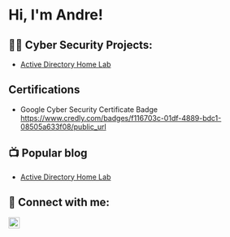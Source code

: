 <h1>Hi, I'm Andre! 

<h2>👨‍💻 Cyber Security Projects:</h2>

  - [Active Directory Home Lab](https://github.com/joshmadakor1/Algorithms-Practice)
    
<h2> Certifications</h2>

- Google Cyber Security Certificate Badge https://www.credly.com/badges/f116703c-01df-4889-bdc1-08505a633f08/public_url

  
<h2>📺 Popular blog</h2>

- [Active Directory Home Lab](https://www.youtube.com/watch?v=a83ASGn_V_s)
  

<h2> 🤳 Connect with me:</h2>


[<img align="left" alt="JoshMadakor | LinkedIn" width="22px" src="https://cdn.jsdelivr.net/npm/simple-icons@v3/icons/linkedin.svg" />][linkedin]

[linkedin]: https://www.linkedin.com/in/andre-rivera-3334a7126/

<!--
**joshmadakor1/joshmadakor1** is a ✨ _special_ ✨ repository because its `README.md` (this file) appears on your GitHub profile.

Here are some ideas to get you started:

- 🔭 I’m currently working on ...
- 🌱 I’m currently learning ...
- 👯 I’m looking to collaborate on ...
- 🤔 I’m looking for help with ...
- 💬 Ask me about ...
- 📫 How to reach me: ...
- 😄 Pronouns: ...
- ⚡ Fun fact: ...
-->
